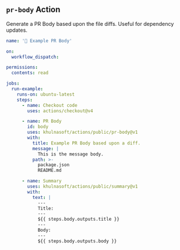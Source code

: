 ## `pr-body` Action

Generate a PR Body based upon the file diffs. Useful for dependency updates.

<!--- @@inject: ../../.github/workflows/example-pr-body.yaml --->

```yaml
name: '📗 Example PR Body'

on:
  workflow_dispatch:

permissions:
  contents: read

jobs:
  run-example:
    runs-on: ubuntu-latest
    steps:
      - name: Checkout code
        uses: actions/checkout@v4

      - name: PR Body
        id: body
        uses: khulnasoft/actions/public/pr-body@v1
        with:
          title: Example PR Body based upon a diff.
          message: |
            This is the message body.
          path: >-
            package.json
            README.md

      - name: Summary
        uses: khulnasoft/actions/public/summary@v1
        with:
          text: |
            ---
            Title:
            ---
            ${{ steps.body.outputs.title }}
            ---
            Body:
            ---
            ${{ steps.body.outputs.body }}
```

<!--- @@inject-end: ../../.github/workflows/example-pr-body.yaml --->
